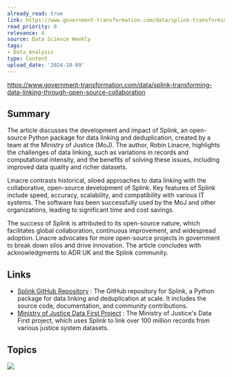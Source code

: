 ```yaml
---
already_read: true
link: https://www.government-transformation.com/data/splink-transforming-data-linking-through-open-source-collaboration
read_priority: 0
relevance: 4
source: Data Science Weekly
tags:
- Data_Analysis
type: Content
upload_date: '2024-10-09'
---
```


https://www.government-transformation.com/data/splink-transforming-data-linking-through-open-source-collaboration
## Summary

The article discusses the development and impact of Splink, an open-source Python package for data linking and deduplication, created by a team at the Ministry of Justice (MoJ). The author, Robin Linacre, highlights the challenges of data linking, such as variations in records and computational intensity, and the benefits of solving these issues, including improved data quality and richer datasets.

Linacre contrasts historical, siloed approaches to data linking with the collaborative, open-source development of Splink. Key features of Splink include speed, accuracy, scalability, and compatibility with various IT systems. The software has been successfully used by the MoJ and other organizations, leading to significant time and cost savings.

The success of Splink is attributed to its open-source nature, which facilitates global collaboration, continuous improvement, and widespread adoption. Linacre advocates for more open-source projects in government to break down silos and drive innovation. The article concludes with acknowledgments to ADR UK and the Splink community.
## Links

- [Splink GitHub Repository](https://github.com/moj-analytical-services/splink) : The GitHub repository for Splink, a Python package for data linking and deduplication at scale. It includes the source code, documentation, and community contributions.
- [Ministry of Justice Data First Project](https://www.gov.uk/guidance/ministry-of-justice-data-first) : The Ministry of Justice's Data First project, which uses Splink to link over 100 million records from various justice system datasets.

## Topics

![](topics/Library/Splink)